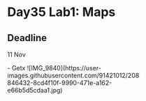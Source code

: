 # Day35 Lab1: Maps


## Deadline
11 Nov

<div style="width: 60%; height: 60%">
- Getx ![IMG_9840](https://user-images.githubusercontent.com/91421012/208846432-8cd4f10f-9990-471e-a162-e66b5d5cdaa1.jpg)
</div>
